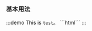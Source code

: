 ### 基本用法

:::demo This is `test`。
​```html
<template>
  <div>
    This is Test Dome
  </div>
</template>
​```
:::